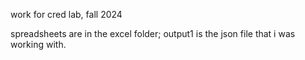 work for cred lab, fall 2024

spreadsheets are in the excel folder; output1 is the json file that i was working with.
